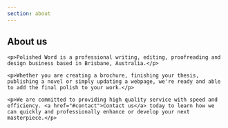 ```yaml
---
section: about
---
```


<div class="cd-container">
  <div class="cd-panel">
    <h2>About us</h2>

    <p>Polished Word is a professional writing, editing, proofreading and design business based in Brisbane, Australia.</p>

    <p>Whether you are creating a brochure, finishing your thesis, publishing a novel or simply updating a webpage, we're ready and able to add the final polish to your work.</p>

    <p>We are committed to providing high quality service with speed and efficiency. <a href="#contact">Contact us</a> today to learn how we can quickly and professionally enhance or develop your next masterpiece.</p>
  </div>

  <!--
  <div id="Philip" class="cd-panel">
    <h3>Philip Peterson</h3>
    <h4>Director</h4>

    <p>Philip graduated from Queensland University of Technology in 2006, obtaining his BFA in Creative Writing Production with High Distinctions in Editing, Proofreading and Corporate Communications.</p>

    <p>Since then Philip has undertaken a number of roles, particularly in the not-for-profit sector, and, in addition to his role at Polished Word, is presently the Appeals &amp; Direct Mail Coordinator for one of the largest not-for-profit organisations in Queensland.</p>

    <img src="images/Phil-Passport-Pic%20100px.jpg">
  </div>
  -->
</div>